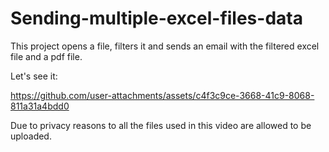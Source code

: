 # Sending-multiple-excel-files-data

This project opens a file, filters it and sends an email with the filtered excel file and a pdf file.

Let's see it:

https://github.com/user-attachments/assets/c4f3c9ce-3668-41c9-8068-811a31a4bdd0


Due to privacy reasons to all the files used in this video are allowed to be uploaded.
